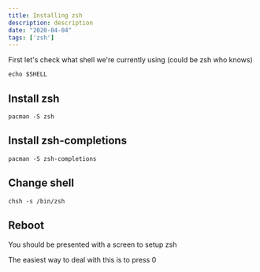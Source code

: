 ```yaml
---
title: Installing zsh
description: description
date: "2020-04-04"
tags: ['zsh']
---
```


First let's check what shell we're currently using (could be zsh who knows)

```
echo $SHELL
```

## Install zsh

```
pacman -S zsh
```

## Install zsh-completions

```
pacman -S zsh-completions
```

## Change shell

```
chsh -s /bin/zsh
```

## Reboot 

You should be presented with a screen to setup zsh

The easiest way to deal with this is to press 0
